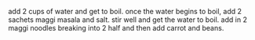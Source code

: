 add 2 cups of water and get to boil. once the water begins to boil, add 2 sachets maggi masala and salt. stir well and get the water to boil. add in 2 maggi noodles breaking into 2 half and then add carrot and beans.